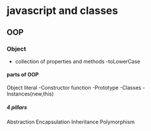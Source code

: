 # javascript and classes


## OOP 

### Object
- collection of properties and methods
-toLowerCase

#### parts of OOP
Object literal
-Constructor function
-Prototype
-Classes
-Instances(new,this)



##### 4 pillars
Abstraction
Encapsulation
Inheritance
Polymorphism